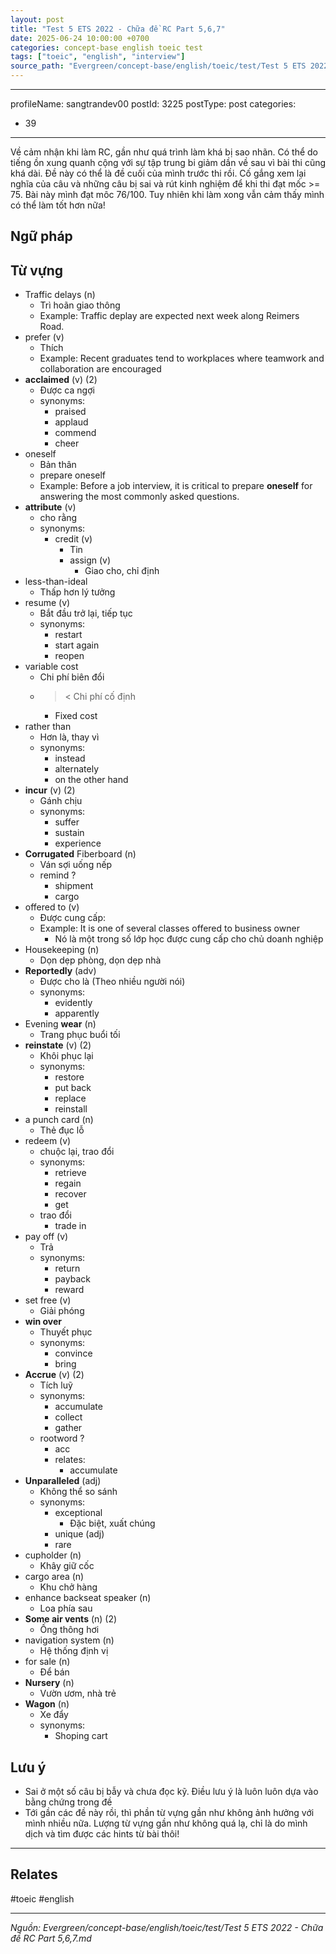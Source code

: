 ```yaml
---
layout: post
title: "Test 5 ETS 2022 - Chữa đề RC Part 5,6,7"
date: 2025-06-24 10:00:00 +0700
categories: concept-base english toeic test
tags: ["toeic", "english", "interview"]
source_path: "Evergreen/concept-base/english/toeic/test/Test 5 ETS 2022 - Chữa đề RC Part 5,6,7.md"
---
```

---
profileName: sangtrandev00
postId: 3225
postType: post
categories:
  - 39
---
Về cảm nhận khi làm RC, gần như quá trình làm khá bị sao nhãn. Có thể do tiếng ồn xung quanh cộng với sự tập trung bi giảm dần về sau vì bài thi cũng khá dài. Đề này có thể là đề cuối của mình trước thi rồi. Cố gắng xem lại nghĩa của câu và những câu bị sai và rút kinh nghiệm để khi thi đạt mốc >= 75. Bài này mình đạt môc 76/100. Tuy nhiên khi làm xong vẫn cảm thấy mình có thể làm tốt hơn nữa!

## Ngữ pháp


## Từ vựng

- Traffic delays (n)
	- Trì hoãn giao thông
	- Example: Traffic deplay are expected next week along Reimers Road.
- prefer (v)
	- Thích
	- Example: Recent graduates tend to workplaces where teamwork and collaboration are encouraged
- **acclaimed** (v) (2)
	- Được ca ngợi
	- synonyms:
		- praised
		- applaud
		- commend
		- cheer
- oneself 
	- Bản thân
	- prepare oneself
	- Example: Before a job interview, it is critical to prepare **oneself** for answering the most commonly asked questions.
- **attribute** (v)
	- cho rằng
	- synonyms:
		- credit (v)
			- Tin 
			- assign (v)
				- Giao cho, chỉ định
-  less-than-ideal
	- Thấp hơn lý tưởng
- resume (v)
	- Bắt đầu trở lại, tiếp tục
	- synonyms:
		- restart
		- start again
		- reopen
- variable cost
	- Chi phí biên đổi
	- >< Chi phí cố định
		- Fixed cost
- rather than 
	- Hơn là, thay vì
	- synonyms:
		- instead
		- alternately
		- on the other hand
- **incur** (v) (2)
	- Gánh chịu
	- synonyms:
		- suffer
		- sustain
		- experience
- **Corrugated** Fiberboard (n)
	- Ván sợi uống nếp
	- remind ?
		- shipment
		- cargo
- offered to (v)
	- Được cung cấp:
	- Example: It is one of several classes offered to business owner
		- Nó là một trong số lớp học được cung cấp cho chủ doanh nghiệp
- Housekeeping (n)
	- Dọn dẹp phòng, dọn dẹp nhà
- **Reportedly** (adv)
	- Được cho là (Theo nhiều người nói)
	- synonyms:
		- evidently
		- apparently
- Evening **wear** (n)
	- Trang phục buổi tối
- **reinstate** (v) (2)
	- Khôi phục lại
	- synonyms:
		- restore
		- put back
		- replace
		- reinstall
- a punch card (n)
	- Thẻ đục lỗ
- redeem (v)
	- chuộc lại, trao đổi
	- synonyms:
		- retrieve
		- regain
		- recover
		- get
	- trao đổi
		- trade in
- pay off (v)
	- Trả
	- synonyms:
		- return
		- payback
		- reward
- set free (v)
	- Giải phóng
- **win over**
	- Thuyết phục
	- synonyms:
		- convince
		- bring
- **Accrue** (v) (2)
	- Tích luỹ
	- synonyms:
		- accumulate
		- collect
		- gather
	- rootword ?
		- acc
		- relates:
			- accumulate
- **Unparalleled** (adj)
	- Không thể so sánh
	- synonyms:
		- exceptional
			- Đặc biệt, xuất chúng
		- unique (adj)
		- rare
- cupholder (n)
	- Khây giữ cốc
- cargo area (n)
	- Khu chở hàng
- enhance backseat speaker (n)
	- Loa phía sau
- **Some air vents** (n) (2)
	- Ống thông hơi
- navigation system (n)
	- Hệ thống định vị
- for sale (n)
	- Để bán
- **Nursery** (n)
	- Vườn ươm, nhà trẻ
- **Wagon** (n)
	- Xe đẩy
	- synonyms:
		- Shoping cart

## Lưu ý

- Sai ở một số câu bị bẫy và chưa đọc kỹ. Điều lưu ý là luôn luôn dựa vào bằng chứng trong đề
- Tới gần các đề này rồi, thì phần từ vựng gần như không ảnh hưởng với mình nhiều nữa. Lượng từ vựng gần như không quá lạ, chỉ là do mình dịch và tìm được các hints từ bài thôi!

----
## Relates


#toeic #english

---
*Nguồn: Evergreen/concept-base/english/toeic/test/Test 5 ETS 2022 - Chữa đề RC Part 5,6,7.md*